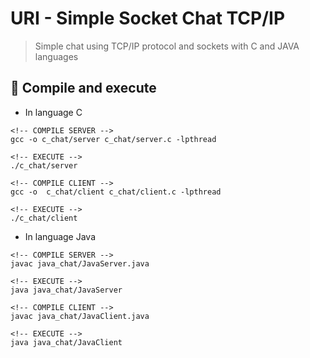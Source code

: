 # URI - Simple Socket Chat TCP/IP 

> Simple chat using TCP/IP protocol and sockets with C and JAVA languages

## 🚀 Compile and execute

- In language C
```
<!-- COMPILE SERVER -->
gcc -o c_chat/server c_chat/server.c -lpthread

<!-- EXECUTE -->
./c_chat/server

<!-- COMPILE CLIENT -->
gcc -o  c_chat/client c_chat/client.c -lpthread

<!-- EXECUTE -->
./c_chat/client
```

- In language Java
```
<!-- COMPILE SERVER -->
javac java_chat/JavaServer.java

<!-- EXECUTE -->
java java_chat/JavaServer

<!-- COMPILE CLIENT -->
javac java_chat/JavaClient.java

<!-- EXECUTE -->
java java_chat/JavaClient
```